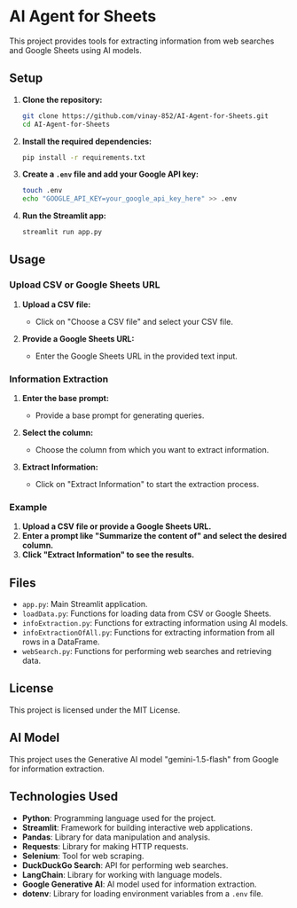 # AI Agent for Sheets

This project provides tools for extracting information from web searches and Google Sheets using AI models.

## Setup

1. **Clone the repository:**
    ```sh
    git clone https://github.com/vinay-852/AI-Agent-for-Sheets.git
    cd AI-Agent-for-Sheets
    ```

2. **Install the required dependencies:**
    ```sh
    pip install -r requirements.txt
    ```

3. **Create a `.env` file and add your Google API key:**
    ```sh
    touch .env
    echo "GOOGLE_API_KEY=your_google_api_key_here" >> .env
    ```

4. **Run the Streamlit app:**
    ```sh
    streamlit run app.py
    ```

## Usage

### Upload CSV or Google Sheets URL

1. **Upload a CSV file:**
    - Click on "Choose a CSV file" and select your CSV file.

2. **Provide a Google Sheets URL:**
    - Enter the Google Sheets URL in the provided text input.

### Information Extraction

1. **Enter the base prompt:**
    - Provide a base prompt for generating queries.

2. **Select the column:**
    - Choose the column from which you want to extract information.

3. **Extract Information:**
    - Click on "Extract Information" to start the extraction process.

### Example

1. **Upload a CSV file or provide a Google Sheets URL.**
2. **Enter a prompt like "Summarize the content of" and select the desired column.**
3. **Click "Extract Information" to see the results.**

## Files

- `app.py`: Main Streamlit application.
- `loadData.py`: Functions for loading data from CSV or Google Sheets.
- `infoExtraction.py`: Functions for extracting information using AI models.
- `infoExtractionOfAll.py`: Functions for extracting information from all rows in a DataFrame.
- `webSearch.py`: Functions for performing web searches and retrieving data.

## License

This project is licensed under the MIT License.

## AI Model

This project uses the Generative AI model "gemini-1.5-flash" from Google for information extraction.

## Technologies Used

- **Python**: Programming language used for the project.
- **Streamlit**: Framework for building interactive web applications.
- **Pandas**: Library for data manipulation and analysis.
- **Requests**: Library for making HTTP requests.
- **Selenium**: Tool for web scraping.
- **DuckDuckGo Search**: API for performing web searches.
- **LangChain**: Library for working with language models.
- **Google Generative AI**: AI model used for information extraction.
- **dotenv**: Library for loading environment variables from a `.env` file.